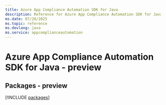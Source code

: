```yaml
---
title: Azure App Compliance Automation SDK for Java
description: Reference for Azure App Compliance Automation SDK for Java
ms.date: 07/28/2025
ms.topic: reference
ms.devlang: java
ms.service: appcomplianceautomation
---
```

# Azure App Compliance Automation SDK for Java - preview
## Packages - preview
[!INCLUDE [packages](app-compliance-automation-index.md)]